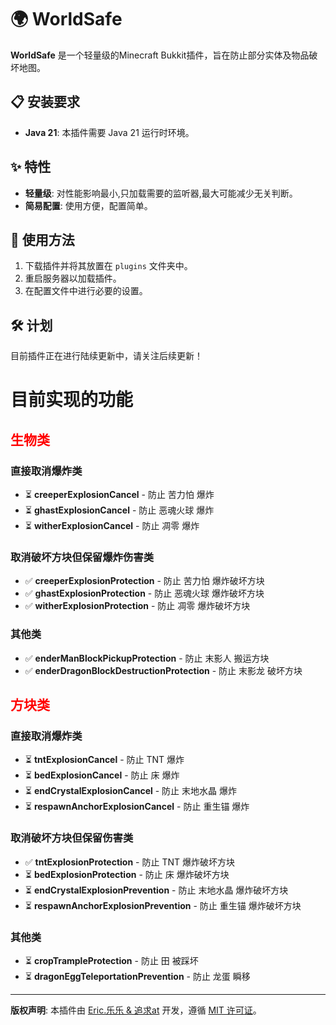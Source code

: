 # 🌍 WorldSafe

**WorldSafe** 是一个轻量级的Minecraft Bukkit插件，旨在防止部分实体及物品破坏地图。

## 📋 安装要求

- **Java 21**: 本插件需要 Java 21 运行时环境。

## ✨ 特性

- **轻量级**: 对性能影响最小,只加载需要的监听器,最大可能减少无关判断。
- **简易配置**: 使用方便，配置简单。

## 📖 使用方法

1. 下载插件并将其放置在 `plugins` 文件夹中。
2. 重启服务器以加载插件。
3. 在配置文件中进行必要的设置。

## 🛠️ 计划

目前插件正在进行陆续更新中，请关注后续更新！

# 目前实现的功能

## <span style="color: red;">生物类

### 直接取消爆炸类
- ⏳ **creeperExplosionCancel** - 防止 苦力怕 爆炸
- ⏳ **ghastExplosionCancel** - 防止 恶魂火球 爆炸
- ⏳ **witherExplosionCancel** - 防止 凋零 爆炸

### 取消破坏方块但保留爆炸伤害类
- ✅ **creeperExplosionProtection** - 防止 苦力怕 爆炸破坏方块
- ✅ **ghastExplosionProtection** - 防止 恶魂火球 爆炸破坏方块
- ✅ **witherExplosionProtection** - 防止 凋零 爆炸破坏方块

### 其他类
- ✅ **enderManBlockPickupProtection** - 防止 末影人 搬运方块
- ✅ **enderDragonBlockDestructionProtection** - 防止 末影龙 破坏方块

## <span style="color: red;">方块类

### 直接取消爆炸类
- ⏳ **tntExplosionCancel** - 防止 TNT 爆炸
- ⏳ **bedExplosionCancel** - 防止 床 爆炸
- ⏳ **endCrystalExplosionCancel** - 防止 末地水晶 爆炸
- ⏳ **respawnAnchorExplosionCancel** - 防止 重生锚 爆炸

### 取消破坏方块但保留伤害类
- ✅ **tntExplosionProtection** - 防止 TNT 爆炸破坏方块
- ⏳ **bedExplosionProtection** - 防止 床 爆炸破坏方块
- ⏳ **endCrystalExplosionPrevention** - 防止 末地水晶 爆炸破坏方块
- ⏳ **respawnAnchorExplosionPrevention** - 防止 重生锚 爆炸破坏方块

### 其他类
- ⏳ **cropTrampleProtection** - 防止 田 被踩坏
- ⏳ **dragonEggTeleportationPrevention** - 防止 龙蛋 瞬移

---

**版权声明**: 本插件由 [Eric.乐乐 & 追求at](#) 开发，遵循 [MIT 许可证](#)。
